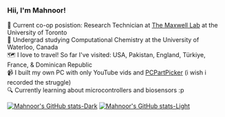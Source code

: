 ### Hii, I'm Mahnoor!

🧫 Current co-op posistion: Research Technician at [The Maxwell Lab](https://www.themaxwelllab.com/) at the University of Toronto<br/>
🧠 Undergrad studying Computational Chemistry at the University of Waterloo, Canada<br/>
🗺 I love to travel! So far I've visited: USA, Pakistan, England, Türkiye, France, & Dominican Republic<br/>
📹 I built my own PC with only YouTube vids and [PCPartPicker](https://ca.pcpartpicker.com/list/VHJGdb) (i wish i recorded the struggle)<br/>
🔍 Currently learning about microcontrollers and biosensors :p<br/>

[![Mahnoor's GitHub stats-Dark](https://github-readme-stats.vercel.app/api?username=mxhnoor&hide=contribs,prs&show_icons=true&theme=material-palenight#gh-dark-mode-only)](https://github.com/mxhnoor/github-readme-stats#gh-dark-mode-only)
[![Mahnoor's GitHub stats-Light](https://github-readme-stats.vercel.app/api?username=mxhnoor&hide=contribs,prs&show_icons=true&theme=default#gh-light-mode-only)](https://github.com/mxhnoor/github-readme-stats#gh-light-mode-only)
